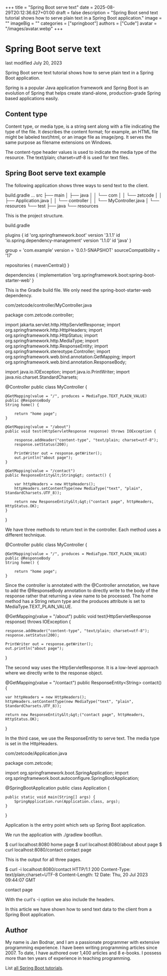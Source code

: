 +++
title = "Spring Boot serve text"
date = 2025-08-29T20:12:36.627+01:00
draft = false
description = "Spring Boot send text tutorial shows how to serve plain text in a Spring Boot application."
image = ""
imageBig = ""
categories = ["springboot"]
authors = ["Cude"]
avatar = "/images/avatar.webp"
+++

# Spring Boot serve text

last modified July 20, 2023

Spring Boot serve text tutorial shows how to serve plain text in a Spring Boot
application.

Spring is a popular Java application framework and Spring Boot
is an evolution of Spring that helps create stand-alone, production-grade Spring
based applications easily.

## Content type

Content type, or media type, is a string sent along with a file indicating the
type of the file. It describes the content format; for example, an HTML file
might be labeled text/html, or an image file as image/png. It serves the same
purpose as filename extensions on Windows.

The content-type header values is used to indicate the 
media type of the resource. The text/plain; charset=utf-8 is used 
for text files. 

## Spring Boot serve text example

The following application shows three ways to send text to the client.

build.gradle
...
src
├── main
│   ├── java
│   │   └── com
│   │       └── zetcode
│   │           ├── Application.java
│   │           └── controller
│   │               └── MyController.java
│   └── resources
└── test
    ├── java
    └── resources

This is the project structure.

build.gradle
  

plugins {
    id 'org.springframework.boot' version '3.1.1'
    id 'io.spring.dependency-management' version '1.1.0'
    id 'java'
}

group = 'com.example'
version = '0.0.1-SNAPSHOT'
sourceCompatibility = '17'

repositories {
    mavenCentral()
}

dependencies {
    implementation 'org.springframework.boot:spring-boot-starter-web'
}

This is the Gradle build file. We only need the
spring-boot-starter-web dependency.

com/zetcode/controller/MyController.java
  

package com.zetcode.controller;

import jakarta.servlet.http.HttpServletResponse;
import org.springframework.http.HttpHeaders;
import org.springframework.http.HttpStatus;
import org.springframework.http.MediaType;
import org.springframework.http.ResponseEntity;
import org.springframework.stereotype.Controller;
import org.springframework.web.bind.annotation.GetMapping;
import org.springframework.web.bind.annotation.ResponseBody;

import java.io.IOException;
import java.io.PrintWriter;
import java.nio.charset.StandardCharsets;

@Controller
public class MyController {

    @GetMapping(value = "/", produces = MediaType.TEXT_PLAIN_VALUE)
    public @ResponseBody
    String home() {

        return "home page";
    }

    @GetMapping(value = "/about")
    public void test(HttpServletResponse response) throws IOException {

        response.addHeader("content-type", "text/plain; charset=utf-8");
        response.setStatus(200);

        PrintWriter out = response.getWriter();
        out.println("about page");
    }

    @GetMapping(value = "/contact")
    public ResponseEntity&lt;String&gt; contact() {

        var httpHeaders = new HttpHeaders();
        httpHeaders.setContentType(new MediaType("text", "plain", StandardCharsets.UTF_8));

        return new ResponseEntity&lt;&gt;("contact page", httpHeaders, HttpStatus.OK);
    }
}

We have three methods to return text in the controller. Each method uses a different
technique.

@Controller
public class MyController {

    @GetMapping(value = "/", produces = MediaType.TEXT_PLAIN_VALUE)
    public @ResponseBody
    String home() {

        return "home page";
    }

Since the controller is annotated with the @Controller annotation, 
we have to add the @ResponseBody annotation to directly write 
to the body of the response rather that returning a view name to be processed. 
The home method has a String return type and 
the produces attribute is set to MediaType.TEXT_PLAIN_VALUE.

@GetMapping(value = "/about")
public void test(HttpServletResponse response) throws IOException {

    response.addHeader("content-type", "text/plain; charset=utf-8");
    response.setStatus(200);

    PrintWriter out = response.getWriter();
    out.println("about page");
}

The second way uses the HttpServletResponse. It is a low-level
approach where we directly write to the response object. 

@GetMapping(value = "/contact")
public ResponseEntity&lt;String&gt; contact() {

    var httpHeaders = new HttpHeaders();
    httpHeaders.setContentType(new MediaType("text", "plain", StandardCharsets.UTF_8));

    return new ResponseEntity&lt;&gt;("contact page", httpHeaders, HttpStatus.OK);
}

In the third case, we use the ResponseEntity to serve text. 
The media type is set in the HttpHeaders. 

com/zetcode/Application.java
  

package com.zetcode;

import org.springframework.boot.SpringApplication;
import org.springframework.boot.autoconfigure.SpringBootApplication;

@SpringBootApplication
public class Application  {

    public static void main(String[] args) {
        SpringApplication.run(Application.class, args);
    }
}

Application is the entry point which sets up Spring Boot
application.

We run the application with ./gradlew bootRun.

$ curl localhost:8080
home page
$ curl localhost:8080/about
about page
$ curl localhost:8080/contact
contact page

This is the output for all three pages.

$ curl -i localhost:8080/contact
HTTP/1.1 200
Content-Type: text/plain;charset=UTF-8
Content-Length: 12
Date: Thu, 20 Jul 2023 09:44:07 GMT

contact page

With the curl's -i option we also include the headers.

In this article we have shown how to send text data to the client from a
Spring Boot application. 

## Author

My name is Jan Bodnar, and I am a passionate programmer with extensive
programming experience. I have been writing programming articles since 2007.
To date, I have authored over 1,400 articles and 8 e-books. I possess more
than ten years of experience in teaching programming.

List [all Spring Boot tutorials](/springboot/).